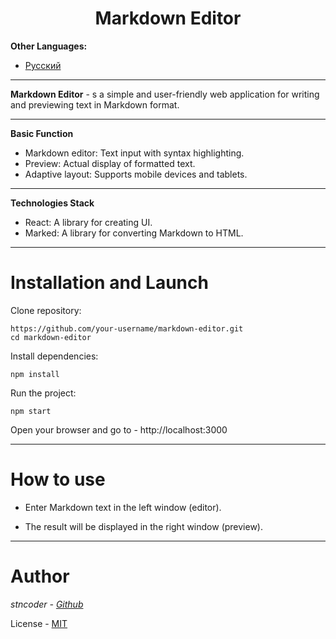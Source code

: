 <h1 align="center">Markdown Editor</h1>


**Other Languages:**
- [Русский](README.md)
---

 **Markdown Editor** - s a simple and user-friendly web application for writing and previewing text in Markdown format.
***

**Basic Function**
- Markdown editor: Text input with syntax highlighting.
- Preview: Actual display of formatted text.
- Adaptive layout: Supports mobile devices and tablets.
***
**Technologies Stack**
- React: A library for creating UI.
- Marked: A library for converting Markdown to HTML.
***
# Installation and Launch
Clone repository:
```
https://github.com/your-username/markdown-editor.git
cd markdown-editor
```
Install dependencies:
```
npm install
```
Run the project:
```
npm start
```
Open your browser and go to - http://localhost:3000
***
# How to use

- Enter Markdown text in the left window (editor).

- The result will be displayed in the right window (preview).
***

# Author
*stncoder - [Github](https://github.com/stncoder)* 

License - [MIT](LICENSE)
